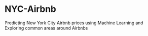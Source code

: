 # NYC-Airbnb
Predicting New York City Airbnb prices using Machine Learning and Exploring common areas around Airbnbs
